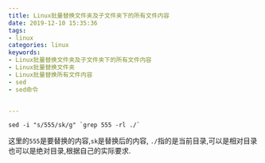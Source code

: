 ```yaml
---
title: Linux批量替换文件夹及子文件夹下的所有文件内容
date: 2019-12-10 15:35:36
tags:
- linux
categories: linux
keywords:
- Linux批量替换文件夹及子文件夹下的所有文件内容
- Linux批量替换文件夹
- Linux批量替换所有文件内容
- sed
- sed命令


---
```


```shell
sed -i "s/555/sk/g" `grep 555 -rl ./`
```

这里的`555`是要替换的内容,`sk`是替换后的内容, `./`指的是当前目录,可以是相对目录也可以是绝对目录,根据自己的实际要求.